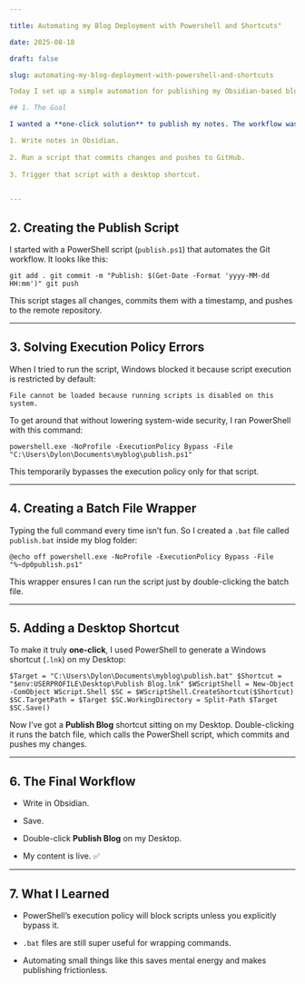 ```yaml
---

title: Automating my Blog Deployment with Powershell and Shortcuts"

date: 2025-08-18

draft: false

slug: automating-my-blog-deployment-with-powershell-and-shortcuts

Today I set up a simple automation for publishing my Obsidian-based blog. Instead of manually typing out Git commands every time, I now just double-click a desktop shortcut and everything is pushed for me. Here’s a breakdown of what I did step by step.

## 1. The Goal

I wanted a **one-click solution** to publish my notes. The workflow was:

1. Write notes in Obsidian.
    
2. Run a script that commits changes and pushes to GitHub.
    
3. Trigger that script with a desktop shortcut.
    

---
```


## 2. Creating the Publish Script

I started with a PowerShell script (`publish.ps1`) that automates the Git workflow. It looks like this:

`git add . git commit -m "Publish: $(Get-Date -Format 'yyyy-MM-dd HH:mm')" git push`

This script stages all changes, commits them with a timestamp, and pushes to the remote repository.

---

## 3. Solving Execution Policy Errors

When I tried to run the script, Windows blocked it because script execution is restricted by default:

`File cannot be loaded because running scripts is disabled on this system.`

To get around that without lowering system-wide security, I ran PowerShell with this command:

`powershell.exe -NoProfile -ExecutionPolicy Bypass -File "C:\Users\Dylon\Documents\myblog\publish.ps1"`

This temporarily bypasses the execution policy only for that script.

---

## 4. Creating a Batch File Wrapper

Typing the full command every time isn’t fun. So I created a `.bat` file called `publish.bat` inside my blog folder:

`@echo off powershell.exe -NoProfile -ExecutionPolicy Bypass -File "%~dp0publish.ps1"`

This wrapper ensures I can run the script just by double-clicking the batch file.

---

## 5. Adding a Desktop Shortcut

To make it truly **one-click**, I used PowerShell to generate a Windows shortcut (`.lnk`) on my Desktop:

`$Target = "C:\Users\Dylon\Documents\myblog\publish.bat" $Shortcut = "$env:USERPROFILE\Desktop\Publish Blog.lnk" $WScriptShell = New-Object -ComObject WScript.Shell $SC = $WScriptShell.CreateShortcut($Shortcut) $SC.TargetPath = $Target $SC.WorkingDirectory = Split-Path $Target $SC.Save()`

Now I’ve got a **Publish Blog** shortcut sitting on my Desktop. Double-clicking it runs the batch file, which calls the PowerShell script, which commits and pushes my changes.

---

## 6. The Final Workflow

- Write in Obsidian.
    
- Save.
    
- Double-click **Publish Blog** on my Desktop.
    
- My content is live. ✅
    

---

## 7. What I Learned

- PowerShell’s execution policy will block scripts unless you explicitly bypass it.
    
- `.bat` files are still super useful for wrapping commands.
    
- Automating small things like this saves mental energy and makes publishing frictionless.